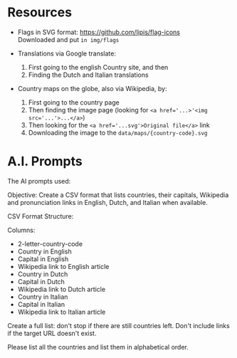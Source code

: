 # Resources

- Flags in SVG format: https://github.com/lipis/flag-icons  
  Downloaded and put `in img/flags`

- Translations via Google translate:
  1. First going to the english Country site, and then 
  2. Finding the Dutch and Italian translations

- Country maps on the globe, also via Wikipedia, by:
  1. First going to the country page
  2. Then finding the image page (looking for `<a href='...>'<img src='...'>...</a>`)
  3. Then looking for the `<a href='...svg'>Original file</a>` link
  4. Downloading the image to the `data/maps/{country-code}.svg`

# A.I. Prompts

The AI prompts used:

Objective: Create a CSV format that lists countries, their capitals, Wikipedia and pronunciation links in English, Dutch, and Italian when available.

CSV Format Structure:

Columns:
- 2-letter-country-code
- Country in English
- Capital in English
- Wikipedia link to English article
- Country in Dutch
- Capital in Dutch
- Wikipedia link to Dutch article
- Country in Italian
- Capital in Italian
- Wikipedia link to Italian article

Create a full list: don't stop if there are still countries left.
Don't include links if the target URL doesn't exist.

Please list all the countries and list them in alphabetical order.